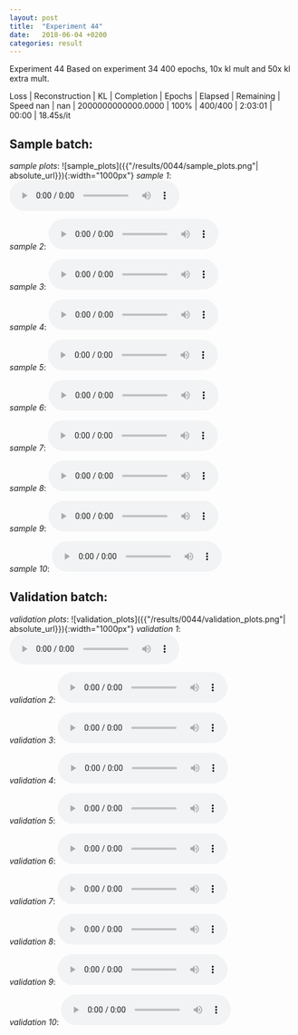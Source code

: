 ```yaml
---
layout: post
title:  "Experiment 44"
date:   2018-06-04 +0200
categories: result
---
```

Experiment 44
Based on experiment 34
400 epochs, 10x kl mult and 50x kl extra mult.

Loss | Reconstruction | KL | Completion | Epochs | Elapsed | Remaining | Speed
nan | nan | 2000000000000.0000 | 100% | 400/400 | 2:03:01 | 00:00 | 18.45s/it



## **Sample batch**:
_sample plots_:
![sample_plots]({{"/results/0044/sample_plots.png"| absolute_url}}){:width="1000px"}
_sample 1_:
<audio src="/ResultsOverview/results/0044/sample_1.wav" controls preload></audio>

_sample 2_:
<audio src="/ResultsOverview/results/0044/sample_2.wav" controls preload></audio>

_sample 3_:
<audio src="/ResultsOverview/results/0044/sample_3.wav" controls preload></audio>

_sample 4_:
<audio src="/ResultsOverview/results/0044/sample_4.wav" controls preload></audio>

_sample 5_:
<audio src="/ResultsOverview/results/0044/sample_5.wav" controls preload></audio>

_sample 6_:
<audio src="/ResultsOverview/results/0044/sample_6.wav" controls preload></audio>

_sample 7_:
<audio src="/ResultsOverview/results/0044/sample_7.wav" controls preload></audio>

_sample 8_:
<audio src="/ResultsOverview/results/0044/sample_8.wav" controls preload></audio>

_sample 9_:
<audio src="/ResultsOverview/results/0044/sample_9.wav" controls preload></audio>

_sample 10_:
<audio src="/ResultsOverview/results/0044/sample_10.wav" controls preload></audio>

## **Validation batch**:
_validation plots_:
![validation_plots]({{"/results/0044/validation_plots.png"| absolute_url}}){:width="1000px"}
_validation 1_:
<audio src="/ResultsOverview/results/0044/validation_1.wav" controls preload></audio>

_validation 2_:
<audio src="/ResultsOverview/results/0044/validation_2.wav" controls preload></audio>

_validation 3_:
<audio src="/ResultsOverview/results/0044/validation_3.wav" controls preload></audio>

_validation 4_:
<audio src="/ResultsOverview/results/0044/validation_4.wav" controls preload></audio>

_validation 5_:
<audio src="/ResultsOverview/results/0044/validation_5.wav" controls preload></audio>

_validation 6_:
<audio src="/ResultsOverview/results/0044/validation_6.wav" controls preload></audio>

_validation 7_:
<audio src="/ResultsOverview/results/0044/validation_7.wav" controls preload></audio>

_validation 8_:
<audio src="/ResultsOverview/results/0044/validation_8.wav" controls preload></audio>

_validation 9_:
<audio src="/ResultsOverview/results/0044/validation_9.wav" controls preload></audio>

_validation 10_:
<audio src="/ResultsOverview/results/0044/validation_10.wav" controls preload></audio>
